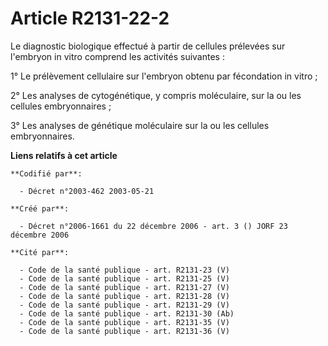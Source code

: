# Article R2131-22-2

Le diagnostic biologique effectué à partir de cellules prélevées sur l'embryon in vitro comprend les activités suivantes :

1° Le prélèvement cellulaire sur l'embryon obtenu par fécondation in vitro ;

2° Les analyses de cytogénétique, y compris moléculaire, sur la ou les cellules embryonnaires ;

3° Les analyses de génétique moléculaire sur la ou les cellules embryonnaires.

**Liens relatifs à cet article**

	**Codifié par**:

	  - Décret n°2003-462 2003-05-21

	**Créé par**:

	  - Décret n°2006-1661 du 22 décembre 2006 - art. 3 () JORF 23 décembre 2006

	**Cité par**:

	  - Code de la santé publique - art. R2131-23 (V)
	  - Code de la santé publique - art. R2131-25 (V)
	  - Code de la santé publique - art. R2131-27 (V)
	  - Code de la santé publique - art. R2131-28 (V)
	  - Code de la santé publique - art. R2131-29 (V)
	  - Code de la santé publique - art. R2131-30 (Ab)
	  - Code de la santé publique - art. R2131-35 (V)
	  - Code de la santé publique - art. R2131-36 (V)
